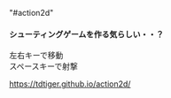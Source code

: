 "#action2d" 
<h4>シューティングゲームを作る気らしい・・？</h4>
左右キーで移動<br>
スペースキーで射撃<br>

https://tdtiger.github.io/action2d/
